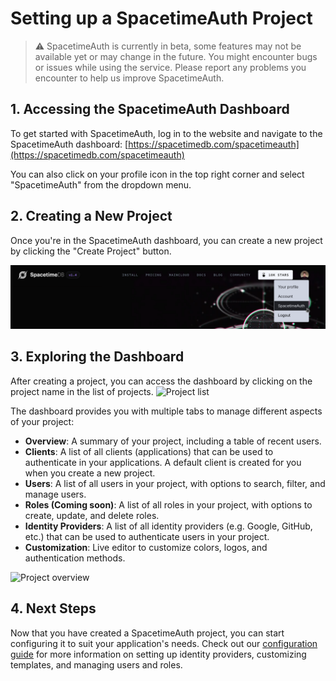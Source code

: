 # Setting up a SpacetimeAuth Project

> ⚠️ SpacetimeAuth is currently in beta, some features may not be available yet or may change in the future. You might encounter bugs or issues while using the service. Please report any problems you encounter to help us improve SpacetimeAuth.

## 1. Accessing the SpacetimeAuth Dashboard

To get started with SpacetimeAuth, log in to the website and navigate to the
SpacetimeAuth dashboard: [https://spacetimedb.com/spacetimeauth](https://spacetimedb.com/spacetimeauth)

You can also click on your profile icon in the top right corner and select
"SpacetimeAuth" from the dropdown menu.

## 2. Creating a New Project

Once you're in the SpacetimeAuth dashboard, you can create a new project by
clicking the "Create Project" button.

![Access the menu](./menu-access.png)

## 3. Exploring the Dashboard

After creating a project, you can access the dashboard by clicking on the project
name in the list of projects.
![Project list](./project-list.png)

The dashboard provides you with multiple tabs to manage different aspects of
your project:

- **Overview**: A summary of your project, including a table of recent users.
- **Clients**: A list of all clients (applications) that can be used to
  authenticate in your applications.
  A default client is created for you when you create a new project.
- **Users**: A list of all users in your project, with options to search, filter,
  and manage users.
- **Roles (Coming soon)**: A list of all roles in your project, with
  options to create, update, and delete roles.
- **Identity Providers**: A list of all identity providers (e.g. Google, GitHub,
  etc.) that can be used to authenticate users in your project.
- **Customization**: Live editor to customize colors, logos, and authentication methods.

![Project overview](./project-overview.png)

## 4. Next Steps

Now that you have created a SpacetimeAuth project, you can start configuring it
to suit your application's needs. Check out our [configuration guide](/docs/spacetimeauth/configure-project)
for more information on setting up identity providers, customizing templates,
and managing users and roles.
